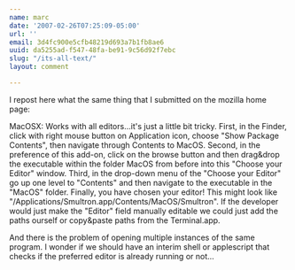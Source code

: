 ```yaml
---
name: marc
date: '2007-02-26T07:25:09-05:00'
url: ''
email: 3d4fc900e5cfb48219d693a7b1fb8ae6
uuid: da5255ad-f547-48fa-be91-9c56d92f7ebc
slug: "/its-all-text/"
layout: comment

---
```


I repost here what the same thing that I submitted on the mozilla home page:

MacOSX: Works with all editors...it's just a little bit tricky. First, in the Finder, click with right mouse button on Application icon, choose "Show Package Contents", then navigate through Contents to MacOS. Second, in the preference of this add-on, click on the browse button and then drag&amp;drop the executable within the folder MacOS from before into this "Choose your Editor" window. Third, in the drop-down menu of the "Choose your Editor" go up one level to "Contents" and then navigate to the executable in the "MacOS" folder. Finally, you have chosen your editor! This might look like "/Applications/Smultron.app/Contents/MacOS/Smultron". If the developer would just make the "Editor" field manually editable we could just add the paths ourself or copy&amp;paste paths from the Terminal.app.

And there is the problem of opening multiple instances of the same program. I wonder if we should have an interim shell or applescript that checks if the preferred editor is already running or not...
